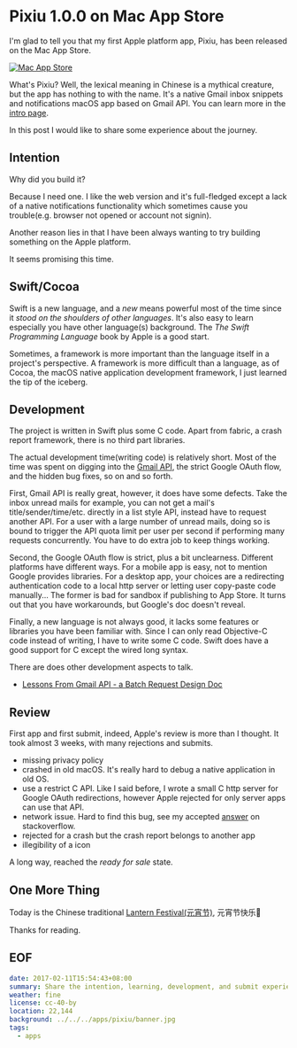 Pixiu 1.0.0 on Mac App Store
===
I'm glad to tell you that my first Apple platform app, Pixiu, has been released on the Mac App Store.

[![Mac App Store](https://devimages.apple.com.edgekey.net/app-store/marketing/guidelines/mac/images/badge-download-on-the-mac-app-store.svg)](https://geo.itunes.apple.com/app/id1195433805)

What's Pixiu? Well, the lexical meaning in Chinese is a mythical creature, but the app has nothing to with the name. It's a native Gmail inbox snippets and notifications macOS app based on Gmail API. You can learn more in the [intro page][].

In this post I would like to share some experience about the journey.

## Intention
Why did you build it?

Because I need one. I like the web version and it's full-fledged except a lack of a native notifications functionality which sometimes cause you trouble(e.g. browser not opened or account not signin).

Another reason lies in that I have been always wanting to try building something on the Apple platform.

It seems promising this time.

## Swift/Cocoa
Swift is a new language, and a *new* means powerful most of the time since it *stood on the shoulders of other languages*. It's also easy to learn especially you have other language(s) background. The *The Swift Programming Language* book by Apple is a good start.

Sometimes, a framework is more important than the language itself in a project's perspective. A framework is more difficult than a language, as of Cocoa, the macOS native application development framework, I just learned the tip of the iceberg.

## Development
The project is written in Swift plus some C code. Apart from fabric, a crash report framework, there is no third part libraries.

The actual development time(writing code) is relatively short. Most of the time was spent on digging into the [Gmail API][], the strict Google OAuth flow, and the hidden bug fixes, so on and so forth.

First, Gmail API is really great, however, it does have some defects. Take the inbox unread mails for example, you can not get a mail's title/sender/time/etc. directly in a list style API, instead have to request another API. For a user with a large number of unread mails, doing so is bound to trigger the API quota limit per user per second if performing many requests concurrently. You have to do extra job to keep things working.

Second, the Google OAuth flow is strict, plus a bit unclearness. Different platforms have different ways. For a mobile app is easy, not to mention Google provides libraries. For a desktop app, your choices are a redirecting authentication code to a local http server or letting user copy-paste code manually... The former is bad for sandbox if publishing to App Store. It turns out that you have workarounds, but Google's doc doesn't reveal.

Finally, a new language is not always good, it lacks some features or libraries you have been familiar with. Since I can only read Objective-C code instead of writing, I have to write some C code. Swift does have a good support for C except the wired long syntax.

There are does other development aspects to talk.

- [Lessons From Gmail API - a Batch Request Design Doc](../lessons-from-gmail-api-a-batch-request-design-doc)

## Review
First app and first submit, indeed, Apple's review is more than I thought. It took almost 3 weeks, with many rejections and submits.

- missing privacy policy
- crashed in old macOS. It's really hard to debug a native application in old OS.
- use a restrict C API. Like I said before, I wrote a small C http server for Google OAuth redirections, however Apple rejected for only server apps can use that API.
- network issue. Hard to find this bug, see my accepted [answer][] on stackoverflow.
- rejected for a crash but the crash report belongs to another app
- illegibility of a icon

A long way, reached the *ready for sale* state.

## One More Thing
Today is the Chinese traditional [Lantern Festival(元宵节)][Lantern Festival], 元宵节快乐🎉

Thanks for reading.

## EOF
```yaml
date: 2017-02-11T15:54:43+08:00
summary: Share the intention, learning, development, and submit experience of the Pixiu app
weather: fine
license: cc-40-by
location: 22,144
background: ../../../apps/pixiu/banner.jpg
tags:
  - apps
```

[intro page]: https://xiaolongtongxue.com/apps/pixiu/
[Gmail API]: https://developers.google.com/gmail/api/
[answer]: https://stackoverflow.com/questions/41461481/error-domain-nsposixerrordomain-code-100-protocol-error/41988623#41988623
[Lantern Festival]: https://en.wikipedia.org/wiki/Lantern_Festival


